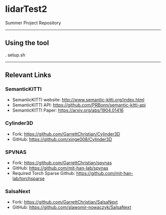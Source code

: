 # lidarTest2

Summer Project Repository

---

## Using the tool

. setup.sh





---
## Relevant Links

### SemanticKITTI
- SemanticKITTI website: http://www.semantic-kitti.org/index.html
- SemanticKITTI API: https://github.com/PRBonn/semantic-kitti-api
- SemanticKITTI Paper: https://arxiv.org/abs/1904.01416

### Cylinder3D
- Fork: https://github.com/GarrettChristian/Cylinder3D
- GitHub: https://github.com/xinge008/Cylinder3D

### SPVNAS
- Fork: https://github.com/GarrettChristian/spvnas
- GitHub: https://github.com/mit-han-lab/spvnas
- Required Torch Sparse Github: https://github.com/mit-han-lab/torchsparse

### SalsaNext
- Fork: https://github.com/GarrettChristian/SalsaNext
- GitHub: https://github.com/slawomir-nowaczyk/SalsaNext





